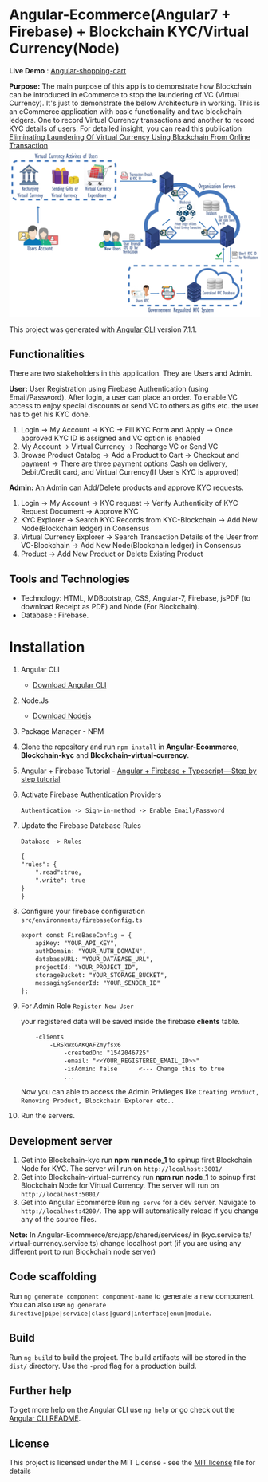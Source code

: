 # Angular-Ecommerce(Angular7 + Firebase) + Blockchain KYC/Virtual Currency(Node)

**Live Demo** : [Angular-shopping-cart](https://angular-ecom-mtech.firebaseapp.com/login)

**Purpose:** The main purpose of this app is to demonstrate how Blockchain can be introduced in eCommerce to stop the laundering of VC (Virtual Currency). It's just to demonstrate the below Architecture in working. This is an eCommerce application with basic functionality and two blockchain ledgers. One to record Virtual Currency transactions and another to record KYC details of users.
For detailed insight, you can read this publication [Eliminating Laundering Of Virtual Currency Using Blockchain From Online Transaction](https://jespublication.com/upload/2019-V10-I9-95.pdf)
![Alt text](https://github.com/mohammedtahamoin/Anti-Virtual-Currency-Laundering-Ecommerce-Using-Blockchain/blob/master/Angular-Ecommerce/src/assets/img/architechture.jpg "Architecture")

This project was generated with [Angular CLI](https://github.com/angular/angular-cli) version 7.1.1.

## Functionalities
There are two stakeholders in this application. They are Users and Admin.

**User:**
 User Registration using Firebase Authentication (using Email/Password). After login, a user can place an order. To enable VC access to enjoy special discounts or send VC to others as gifts etc. the user has to get his KYC done.
1. Login -> My Account -> KYC -> Fill KYC Form and Apply -> Once approved KYC ID is assigned and VC option is enabled
2. My Account -> Virtual Currency -> Recharge VC or Send VC
3. Browse Product Catalog -> Add a Product to Cart -> Checkout and payment -> There are three payment options Cash on delivery, Debit/Credit card, and Virtual Currency(If User's KYC is approved)

**Admin:**
An Admin can Add/Delete products and approve KYC requests.
1. Login -> My Account -> KYC request -> Verify Authenticity of KYC Request Document -> Approve KYC
2. KYC Explorer -> Search KYC Records from KYC-Blockchain -> Add New Node(Blockchain ledger) in Consensus
3. Virtual Currency Explorer -> Search Transaction Details of the User from VC-Blockchain -> Add New Node(Blockchain ledger) in Consensus
4. Product -> Add New Product or Delete Existing Product

## Tools and Technologies

- Technology: HTML, MDBootstrap, CSS, Angular-7, Firebase, jsPDF (to download Receipt as PDF) and Node (For Blockchain).
- Database :  Firebase.

# Installation

1.  Angular CLI
    - [Download Angular CLI](https://cli.angular.io/)
2.  Node.Js
    - [Download Nodejs](https://nodejs.org/en/download/)
3.  Package Manager - NPM 
4.  Clone the repository and run `npm install` in **Angular-Ecommerce**, **Blockchain-kyc** and **Blockchain-virtual-currency**. 
5.  Angular + Firebase Tutorial - [Angular + Firebase + Typescript — Step by step tutorial](https://medium.com/factory-mind/angular-firebase-typescript-step-by-step-tutorial-2ef887fc7d71)
6.  Activate Firebase Authentication Providers

    `Authentication -> Sign-in-method -> Enable Email/Password`

7.  Update the Firebase Database Rules

    `Database -> Rules`

    ```
    {
    "rules": {
        ".read":true,
        ".write": true
    }
    }
    ```

8.  Configure your firebase configuration `src/environments/firebaseConfig.ts`

    ```
    export const FireBaseConfig = {
        apiKey: "YOUR_API_KEY",
        authDomain: "YOUR_AUTH_DOMAIN",
        databaseURL: "YOUR_DATABASE_URL",
        projectId: "YOUR_PROJECT_ID",
        storageBucket: "YOUR_STORAGE_BUCKET",
        messagingSenderId: "YOUR_SENDER_ID"
    };
    ```

9.  For Admin Role `Register New User`

    your registered data will be saved inside the firebase **clients** table.

    ```
        -clients
            -LRSkWxGAKQAFZmyfsx6
                -createdOn: "1542046725"
                -email: "<<YOUR_REGISTERED_EMAIL_ID>>"
                -isAdmin: false      <--- Change this to true
                ...
    ```

    Now you can able to access the Admin Privileges like `Creating Product, Removing Product, Blockchain Explorer etc..`

10. Run the servers. 

## Development server

1. Get into Blockchain-kyc run **npm run node_1** to spinup first Blockchain Node for KYC. The server will run on `http://localhost:3001/`
2. Get into Blockchain-virtual-currency run **npm run node_1** to spinup first Blockchain Node for Virtual Currency. The server will run on `http://localhost:5001/`
3. Get into  Angular Ecommerce Run `ng serve` for a dev server. Navigate to `http://localhost:4200/`. The app will automatically reload if you change any of the source files.

**Note:** In Angular-Ecommerce/src/app/shared/services/ in (kyc.service.ts/ virtual-currency.service.ts) change localhost port (if you are using any different port to run Blockchain node server)

## Code scaffolding

Run `ng generate component component-name` to generate a new component. You can also use `ng generate directive|pipe|service|class|guard|interface|enum|module`.

## Build

Run `ng build` to build the project. The build artifacts will be stored in the `dist/` directory. Use the `-prod` flag for a production build.

## Further help

To get more help on the Angular CLI use `ng help` or go check out the [Angular CLI README](https://github.com/angular/angular-cli/blob/master/README.md).

## License

This project is licensed under the MIT License - see the [MIT license](https://github.com/mohammedtahamoin/Anti-Virtual-Currency-Laundering-Ecommerce-Using-Blockchain/blob/master/LICENSE) file for details
